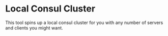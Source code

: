 # Local Consul Cluster

This tool spins up a local consul cluster for you with any number of servers and clients you might want.
